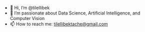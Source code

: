 - 👋 Hi, I’m @tilellibek
- 👀 I’m passionate about Data Science, Artificial Intelligence, and Computer Vision
- 📫 How to reach me: tilellibektache@gmail.com

<!---
tilellibek/tilellibek is a ✨ special ✨ repository because its `README.md` (this file) appears on your GitHub profile.
You can click the Preview link to take a look at your changes.
--->
